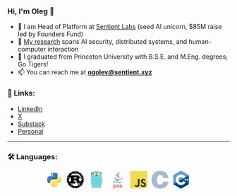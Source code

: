 ### Hi, I'm Oleg 👋
- 🚀 I am Head of Platform at [Sentient Labs](https://sentient.xyz) (seed AI unicorn, $85M raise led by Founders Fund)
- 🔬 [My research](https://scholar.google.com/citations?user=keIjyhQAAAAJ&hl=en) spans AI security, distributed systems, and human-computer interaction
- 🐯 I graduated from Princeton University with B.S.E. and M.Eng. degrees; Go Tigers!
- 📫 You can reach me at <b>ogolev@sentient.xyz</b>

### 🔗 Links:

- [LinkedIn](https://www.linkedin.com/in/oleg-golev/)</b>
- [X](https://x.com/oleg_golev)
- [Substack](http://oleggolev.substack.com/)
- [Personal](oleggolev.github.io)

---

### 🛠️ Languages:

<div align="center">
  <img src="https://github.com/devicons/devicon/blob/master/icons/python/python-original.svg" title="Python" alt="Python" width="40" height="40"/>&nbsp;
  <img src="https://github.com/devicons/devicon/blob/master/icons/rust/rust-original.svg" title="Rust" alt="Rust" width="40" height="40"/>&nbsp;
  <img src="https://github.com/devicons/devicon/blob/master/icons/go//go-original.svg" title="Go" alt="Rust" width="40" height="40"/>&nbsp;
  <img src="https://github.com/devicons/devicon/blob/master/icons/java/java-original-wordmark.svg" title="Java" alt="Java" width="40" height="40"/>&nbsp;
  <img src="https://github.com/devicons/devicon/blob/master/icons/javascript/javascript-original.svg" title="JavaScript" alt="JavaScript" width="40" height="40"/>&nbsp;
  <img src="https://github.com/devicons/devicon/blob/master/icons/c/c-original.svg" title="C" width="40" height="40"/>&nbsp;
  <img src="https://github.com/devicons/devicon/blob/master/icons/cplusplus/cplusplus-original.svg" title="C" width="40" height="40"/>&nbsp;
</div>
